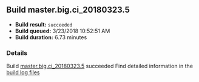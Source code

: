 ## Build master.big.ci_20180323.5
- **Build result:** `succeeded`
- **Build queued:** 3/23/2018 10:52:51 AM
- **Build duration:** 6.73 minutes
### Details
Build [master.big.ci_20180323.5](https://winappstudio.visualstudio.com/web/build.aspx?pcguid=a4ef43be-68ce-4195-a619-079b4d9834c2&builduri=vstfs%3a%2f%2f%2fBuild%2fBuild%2f25325) succeeded
Find detailed information in the [build log files](https://uwpctdiags.blob.core.windows.net/buildlogs/master.big.ci_20180323.5_logs.zip)
